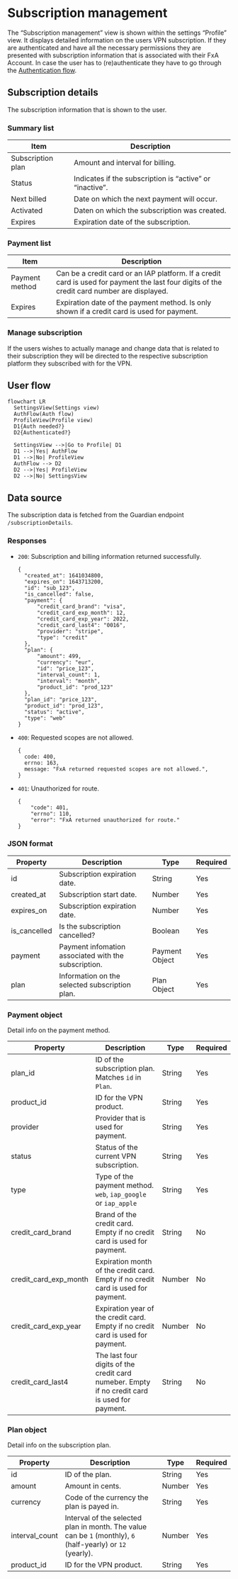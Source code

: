 # Subscription management

The “Subscription management” view is shown within the settings “Profile” view. It displays detailed information on the users VPN subscription. If they are authenticated and have all the necessary permissions they are presented with subscription information that is associated with their FxA Account. In case the user has to (re)authenticate they have to go through the [Authentication flow](./authentication-in-app.md).

## Subscription details

The subscription information that is shown to the user.

### Summary list

| Item | Description |
| --- | --- |
| Subscription plan | Amount and interval for billing. |
| Status | Indicates if the subscription is “active” or “inactive”. |
| Next billed | Date on which the next payment will occur. |
| Activated | Daten on which the subscription was created. |
| Expires | Expiration date of the subscription. |

### Payment list

| Item | Description |
| --- | --- |
| Payment method | Can be a credit card or an IAP platform. If a credit card is used for payment the last four digits of the credit card number are displayed. |
| Expires | Expiration date of the payment method. Is only shown if a credit card is used for payment. |

### Manage subscription

If the users wishes to actually manage and change data that is related to their subscription they will be directed to the respective subscription platform they subscribed with for the VPN.

## User flow

```mermaid
flowchart LR
  SettingsView(Settings view)
  AuthFlow(Auth flow)
  ProfileView(Profile view)
  D1{Auth needed?}
  D2{Authenticated?}

  SettingsView -->|Go to Profile| D1
  D1 -->|Yes| AuthFlow
  D1 -->|No| ProfileView
  AuthFlow --> D2
  D2 -->|Yes| ProfileView
  D2 -->|No| SettingsView
```

## Data source

The subscription data is fetched from the Guardian endpoint `/subscriptionDetails`.

### Responses

- `200`: Subscription and billing information returned successfully.
  ```
  {
    "created_at": 1641034800,
    "expires_on": 1643713200,
    "id": "sub_123",
    "is_cancelled": false,
    "payment": {
        "credit_card_brand": "visa",
        "credit_card_exp_month": 12,
        "credit_card_exp_year": 2022,
        "credit_card_last4": "0016",
        "provider": "stripe",
        "type": "credit"
    },
    "plan": {
        "amount": 499,
        "currency": "eur",
        "id": "price_123",
        "interval_count": 1,
        "interval": "month",
        "product_id": "prod_123"
    },
    "plan_id": "price_123",
    "product_id": "prod_123",
    "status": "active",
    "type": "web"
  }
  ```
- `400`: Requested scopes are not allowed.
  ```
  {
    code: 400,
    errno: 163,
    message: "FxA returned requested scopes are not allowed.",
  }
  ```
- `401`: Unauthorized for route.
  ```
  {
      "code": 401,
      "errno": 110,
      "error": "FxA returned unauthorized for route."
  }
  ```

### JSON format

| Property | Description | Type | Required |
| --- | --- | --- | --- |
| id | Subscription expiration date. | String | Yes |
| created_at | Subscription start date. | Number | Yes |
| expires_on | Subscription expiration date. | Number | Yes |
| is_cancelled | Is the subscription cancelled? | Boolean | Yes |
| payment | Payment infomation associated with the subscription. | Payment Object | Yes |
| plan | Information on the selected subscription plan. | Plan Object | Yes |

### Payment object

Detail info on the payment method.

| Property | Description | Type | Required |
| --- | --- | --- | --- |
| plan_id | ID of the subscription plan. Matches `id` in `Plan`. | String | Yes |
| product_id | ID for the VPN product. | String | Yes |
| provider | Provider that is used for payment. | String | Yes |
| status | Status of the current VPN subscription. | String | Yes |
| type | Type of the payment method. `web`, `iap_google` or `iap_apple` | String | Yes |
| credit_card_brand | Brand of the credit card. Empty if no credit card is used for payment. | String | No |
| credit_card_exp_month | Expiration month of the credit card. Empty if no credit card is used for payment. | Number | No |
| credit_card_exp_year | Expiration year of the credit card. Empty if no credit card is used for payment. | Number | No |
| credit_card_last4 | The last four digits of the credit card numeber. Empty if no credit card is used for payment. | String | No |

### Plan object

Detail info on the subscription plan.

| Property | Description | Type | Required |
| --- | --- | --- | --- |
| id | ID of the plan. | String | Yes |
| amount | Amount in cents. | Number | Yes |
| currency | Code of the currency the plan is payed in. | String | Yes |
| interval_count | Interval of the selected plan in month. The value can be `1` (monthly), `6` (half-yearly) or `12` (yearly). | Number | Yes |
| product_id | ID for the VPN product. | String | Yes |
